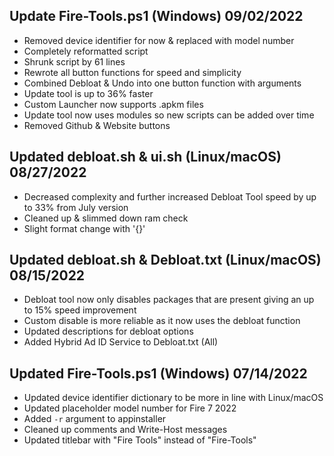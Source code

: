 ## Update Fire-Tools.ps1 (Windows) 09/02/2022
- Removed device identifier for now & replaced with model number
- Completely reformatted script
- Shrunk script by 61 lines
- Rewrote all button functions for speed and simplicity
- Combined Debloat & Undo into one button function with arguments
- Update tool is up to 36% faster
- Custom Launcher now supports .apkm files
- Update tool now uses modules so new scripts can be added over time
- Removed Github & Website buttons

## Updated debloat.sh & ui.sh (Linux/macOS) 08/27/2022
- Decreased complexity and further increased Debloat Tool speed by up to 33% from July version
- Cleaned up & slimmed down ram check
- Slight format change with '{}'

## Updated debloat.sh & Debloat.txt (Linux/macOS) 08/15/2022
- Debloat tool now only disables packages that are present giving an up to 15% speed improvement
- Custom disable is more reliable as it now uses the debloat function 
- Updated descriptions for debloat options
- Added Hybrid Ad ID Service to Debloat.txt (All)

## Updated Fire-Tools.ps1 (Windows) 07/14/2022
- Updated device identifier dictionary to be more in line with Linux/macOS
- Updated placeholder model number for Fire 7 2022
- Added `-r` argument to appinstaller
- Cleaned up comments and Write-Host messages
- Updated titlebar with "Fire Tools" instead of "Fire-Tools"
